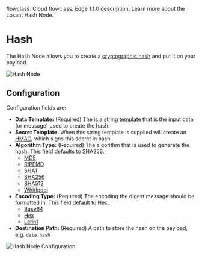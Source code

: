 flowclass: Cloud
flowclass: Edge 1.1.0
description: Learn more about the Losant Hash Node.

# Hash

The Hash Node allows you to create a [cryptographic hash](https://en.wikipedia.org/wiki/Cryptographic_hash_function) and put it on your payload.

![Hash Node](/images/workflows/logic/hash.png "Hash Node")

## Configuration

Configuration fields are:
* **Data Template:** (Required) The is a [string template](/workflows/accessing-payload-data/#string-templates) that is the input data (or message) used to create the hash.
* **Secret Template:** When this string template is supplied will create an [HMAC](https://en.wikipedia.org/wiki/HMAC), which signs this secret in hash.
* **Algorithm Type:** (Required) The algorithm that is used to generate the hash. This field defaults to SHA256.
	* [MD5](https://en.wikipedia.org/wiki/MD5)
	* [RIPEMD](https://en.wikipedia.org/wiki/RIPEMD)
	* [SHA1](https://en.wikipedia.org/wiki/SHA-1)
	* [SHA256](https://en.wikipedia.org/wiki/SHA-2)
	* [SHA512](https://en.wikipedia.org/wiki/SHA-2)
	* [Whirlpool](https://en.wikipedia.org/wiki/Whirlpool_(cryptography))
* **Encoding Type:** (Required) The encoding the digest message should be formatted in. This field default to Hex.
	* [Base64](https://en.wikipedia.org/wiki/Base64)
	* [Hex](https://en.wikipedia.org/wiki/Hexadecimal)
	* [Latin1](https://en.wikipedia.org/wiki/ISO/IEC_8859-1)
* **Destination Path:** (Required) A path to store the hash on the payload, e.g. `data.hash`

![Hash Node Configuration](/images/workflows/logic/hash-configuration.png "Hash Node Configuration")
